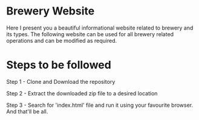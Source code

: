 # Brewery Website

Here I present you a beautiful informational website related to brewery and its types. The following website can be used for all brewery related operations and can be modified as required.

# Steps to be followed

Step 1 - Clone and Download the repository

Step 2 - Extract the downloaded zip file to a desired location

Step 3 - Search for 'index.html' file and run it using your favourite browser. And that'll be all.
